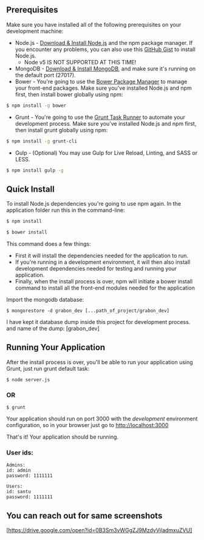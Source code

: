## Prerequisites
Make sure you have installed all of the following prerequisites on your development machine:
* Node.js - [Download & Install Node.js](https://nodejs.org/en/download/) and the npm package manager. If you encounter any problems, you can also use this [GitHub Gist](https://gist.github.com/isaacs/579814) to install Node.js.
  * Node v5 IS NOT SUPPORTED AT THIS TIME!
* MongoDB - [Download & Install MongoDB](http://www.mongodb.org/downloads), and make sure it's running on the default port (27017).
* Bower - You're going to use the [Bower Package Manager](http://bower.io/) to manage your front-end packages. Make sure you've installed Node.js and npm first, then install bower globally using npm:

```bash
$ npm install -g bower
```

* Grunt - You're going to use the [Grunt Task Runner](http://gruntjs.com/) to automate your development process. Make sure you've installed Node.js and npm first, then install grunt globally using npm:

```bash
$ npm install -g grunt-cli
```

* Gulp - (Optional) You may use Gulp for Live Reload, Linting, and SASS or LESS.

```bash
$ npm install gulp -g
```

## Quick Install

To install Node.js dependencies you're going to use npm again. In the application folder run this in the command-line:

```bash
$ npm install
```

```bash
$ bower install
```

This command does a few things:
* First it will install the dependencies needed for the application to run.
* If you're running in a development environment, it will then also install development dependencies needed for testing and running your application.
* Finally, when the install process is over, npm will initiate a bower install command to install all the front-end modules needed for the application

Import the mongodb database:

```
$ mongorestore -d grabon_dev [...path_of_project/grabon_dev]
```

I have kept it database dump inside this project for development process. and name of the dump: [grabon_dev]

## Running Your Application
After the install process is over, you'll be able to run your application using Grunt, just run grunt default task:

```
$ node server.js
```
### OR

```
$ grunt
```

Your application should run on port 3000 with the *development* environment configuration, so in your browser just go to [http://localhost:3000](http://localhost:3000)

That's it! Your application should be running.

### User ids:

```
Admins:
id: admin  
password: 1111111

Users:
id: santu  
password: 1111111

```

## You can reach out for same screenshots

[https://drive.google.com/open?id=0B3Sm3vWGgZJ9MzdyVjladmxuZVU]
